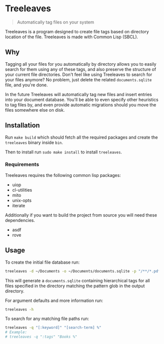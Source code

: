 # Treeleaves

> Automatically tag files on your system

Treeleaves is a program designed to create file tags based on directory location
of the file. Treeleaves is made with Common Lisp (SBCL).

## Why

Tagging all your files for you automatically by directory allows you to easily
search for them using any of these tags, and also preserve the structure of your
current file directories. Don't feel like using Treeleaves to search for your files
anymore? No problem, just delete the related `documents.sqlite` file, and you're done.

In the future Treeleaves will automatically tag new files and insert entries into your
document database. You'll be able to even specify other heuristics to tag files by,
and even provide automatic migrations should you move the files somewhere else on disk.

## Installation

Run `make build` which should fetch all the required packages
and create the `treeleaves` binary inside `bin`.

Then to install run `sudo make install` to install `treeleaves`.

### Requirements

Treeleaves requires the following common lisp packages:

- uiop
- cl-utilities
- mito
- unix-opts
- iterate

Additionally if you want to build the project from source you will need these dependencies.
- asdf
- rove

## Usage

To create the initial file database run:
``` bash
treeleaves -d ~/Documents -o ~/Documents/documents.sqlite -p "/**/*.pdf"
```

This will generate a `documents.sqlite` containing hierarchical tags
for all files specified in the directory matching the pattern glob in the output directory.

For argument defaults and more information run:
``` bash
treeleaves -h
```

To search for any matching file paths run:
``` bash
treeleaves -q "[:keyword]" "[search-term] %"
# Example:
# treeleaves -q ":tags" "Books %"
```
